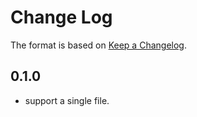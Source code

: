 # Change Log

The format is based on [Keep a Changelog](https://keepachangelog.com/en/1.0.0/).

## 0.1.0

- support a single file.
